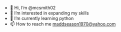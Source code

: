 - 👋 Hi, I’m @mcsmith02
- 👀 I’m interested in expanding my skills
- 🌱 I’m currently learning python
- 📫 How to reach me maddseason1970@yahoo.com

<!---
mcsmith02/mcsmith02 is a ✨ special ✨ repository because its `README.md` (this file) appears on your GitHub profile.
You can click the Preview link to take a look at your changes.
--->
